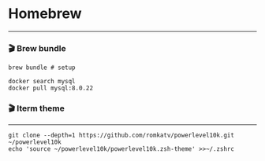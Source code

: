 # Homebrew

---

### 🎬 Brew bundle

```shell
brew bundle # setup

docker search mysql
docker pull mysql:8.0.22
```

### 🎬 Iterm theme 

---

```shell
git clone --depth=1 https://github.com/romkatv/powerlevel10k.git ~/powerlevel10k
echo 'source ~/powerlevel10k/powerlevel10k.zsh-theme' >>~/.zshrc
```

